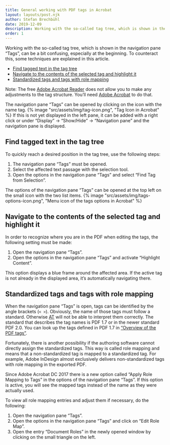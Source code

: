 ```yaml
---
title: General working with PDF tags in Acrobat
layout: layouts/post.njk
author: Stefan Brechbühl
date: 2019-12-09
description: Working with the so-called tag tree, which is shown in the navigation pane “Tags”, can be a bit confusing, especially at the beginning. To counteract this, some techniques are explained in this article.
order: 1
---
```


Working with the so-called tag tree, which is shown in the navigation pane “Tags”, can be a bit confusing, especially at the beginning. To counteract this, some techniques are explained in this article.

- [Find tagged text in the tag tree](#find-tagged-text-in-the-tag-tree)
- [Navigate to the contents of the selected tag and highlight it](#navigate-to-the-contents-of-the-selected-tag-and-highlight-it)
- [Standardized tags and tags with role mapping](#standardized-tags-and-tags-with-role-mapping)

<p class="note">
  Note: The free <a href="https://get.adobe.com/reader/">Adobe Acrobat Reader</a> does not allow you
  to make any adjustments to the tag structure. You’ll need 
  <a href="https://acrobat.adobe.com/uk/en/acrobat.html">Adobe Acrobat</a> to do that.
</p>

<p class="note">
The navigation pane “Tags” can be opened by clicking on the icon with the name tag.
{% image "src/assets/img/tag-icon.png", "Tag Icon in Acrobat" %}
If this is not yet displayed in the left pane, it can be added with a right click or under “Display” → “Show/Hide” → “Navigation pane” and the navigation pane is displayed.
</p>

## Find tagged text in the tag tree

To quickly reach a desired position in the tag tree, use the following steps:

1. The navigation pane “Tags” must be opened.
2. Select the affected text passage with the selection tool.
3. Open the options in the navigation pane “Tags” and select “Find Tag from Selection”.

<p class="note">
The options of the navigation pane “Tags” can be opened at the top left on the small icon with the two list items.
{% image "src/assets/img/tags-options-icon.png", "Menu icon of the tags options in Acrobat" %}
</p>

## Navigate to the contents of the selected tag and highlight it

In order to recognize where you are in the PDF when editing the tags, the following setting must be made:

1. Open the navigation pane “Tags”.
2. Open the options in the navigation pane “Tags” and activate “Highlight Content”.

This option displays a blue frame around the affected area. If the active tag is not already in the displayed area, it’s automatically navigating there.

## Standardized tags and tags with role mapping

When the navigation pane “Tags” is open, tags can be identified by the angle brackets (`< >`). Obviously, the name of those tags must follow a standard. Otherwise [AT](/glossary/#at) will not be able to interpret them correctly. The standard that describes the tag names is PDF 1.7 or in the newer standard PDF 2.0. You can look up the tags defined in PDF 1.7 in [“Overview of the PDF tags”](/basics/general/overview-of-the-pdf-tags/).

Fortunately, there is another possibility if the authoring software cannot directly assign the standardized tags. This way is called role mapping and means that a non-standardized tag is mapped to a standardized tag. For example, Adobe InDesign almost exclusively delivers non-standardized tags with role mapping in the exported PDF.

<p class="note">
  Since Adobe Acrobat DC 2017 there is a new option called “Apply Role Mapping to Tags” in the
  options of the navigation pane “Tags”. If this option is active, you will see the mapped tags
  instead of the name as they were actually used.
</p>

To view all role mapping entries and adjust them if necessary, do the following:

1. Open the navigation pane “Tags”.
2. Open the options in the navigation pane “Tags” and click on “Edit Role Map”.
3. Open the entry “Document Roles” in the newly opened window by clicking on the small triangle on the left.
